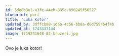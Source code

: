 ```yaml
---
id: 3de8b3e2-a3fe-44eb-835c-b90245f56527
blueprint: port
title: 'Luka Kotor'
updated_by: 3dffcb88-1dab-4c56-bb8a-d6d7594b4f4b
updated_at: 1743337144
image: 1719241648-02-kruzeri.jpg
---
```

Ovo je luka kotor!